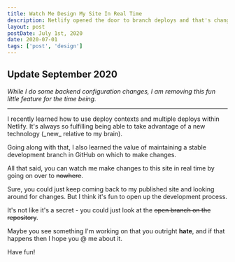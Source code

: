 ```yaml
---
title: Watch Me Design My Site In Real Time
description: Netlify opened the door to branch deploys and that's changed my development process for the better. Watch me make this site better in real time!
layout: post
postDate: July 1st, 2020
date: 2020-07-01
tags: ['post', 'design']
---
```

## Update September 2020
_While I do some backend configuration changes, I am removing this fun little feature for the time being._
<hr>
I recently learned how to use deploy contexts and multiple deploys within Netlify. It's always so fulfilling being able to take advantage of a new technology (_new_ relative to my brain).

Going along with that, I also learned the value of maintaining a stable development branch in GitHub on which to make changes.

All that said, you can watch me make changes to this site in real time by going on over to ~~nowhere~~.

Sure, you could just keep coming back to my published site and looking around for changes. But I think it's fun to open up the development process.

It's not like it's a secret - you could just look at the ~~open branch on the repository~~.

Maybe you see something I'm working on that you outright **hate**, and if that happens then I hope you @ me about it.

Have fun!

